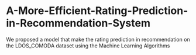 # A-More-Efficient-Rating-Prediction-in-Recommendation-System
We proposed a model that make the rating prediction in recommendation on the LDOS_COMODA dataset using the Machine Learning Algorithms
